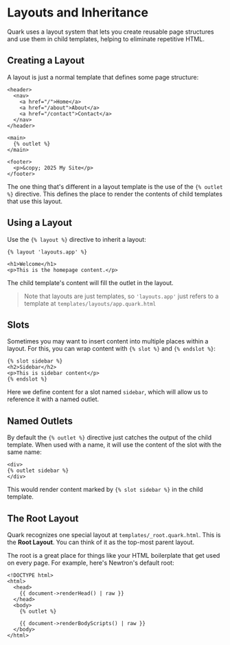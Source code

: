 # Layouts and Inheritance

Quark uses a layout system that lets you create reusable page structures and use them in child templates, helping to eliminate repetitive HTML.

## Creating a Layout

A layout is just a normal template that defines some page structure:

```twig
<header>
  <nav>
    <a href="/">Home</a>
    <a href="/about">About</a>
    <a href="/contact">Contact</a>
  </nav>
</header>

<main>
  {% outlet %}
</main>

<footer>
  <p>&copy; 2025 My Site</p>
</footer>
```

The one thing that's different in a layout template is the use of the `{% outlet %}` directive. This defines the place to render the contents of child templates that use this layout.

## Using a Layout

Use the `{% layout %}` directive to inherit a layout:

```twig
{% layout 'layouts.app' %}

<h1>Welcome</h1>
<p>This is the homepage content.</p>
```

The child template's content will fill the outlet in the layout.

> Note that layouts are just templates, so `'layouts.app'` just refers to a template at `templates/layouts/app.quark.html`

## Slots

Sometimes you may want to insert content into multiple places within a layout. For this, you can wrap content with `{% slot %}` and `{% endslot %}`:

```twig
{% slot sidebar %}
<h2>Sidebar</h2>
<p>This is sidebar content</p>
{% endslot %}
```

Here we define content for a slot named `sidebar`, which will allow us to reference it with a named outlet.

## Named Outlets

By default the `{% outlet %}` directive just catches the output of the child template. When used with a name, it will use the content of the slot with the same name:

```twig
<div>
{% outlet sidebar %}
</div>
```

This would render content marked by `{% slot sidebar %}` in the child template.

## The Root Layout

Quark recognizes one special layout at `templates/_root.quark.html`. This is the **Root Layout**. You can think of it as the top-most parent layout.

The root is a great place for things like your HTML boilerplate that get used on every page. For example, here's Newtron's default root:

```twig
<!DOCTYPE html>
<html>
  <head>
    {{ document->renderHead() | raw }}
  </head>
  <body>
    {% outlet %}

    {{ document->renderBodyScripts() | raw }}
  </body>
</html>
```
